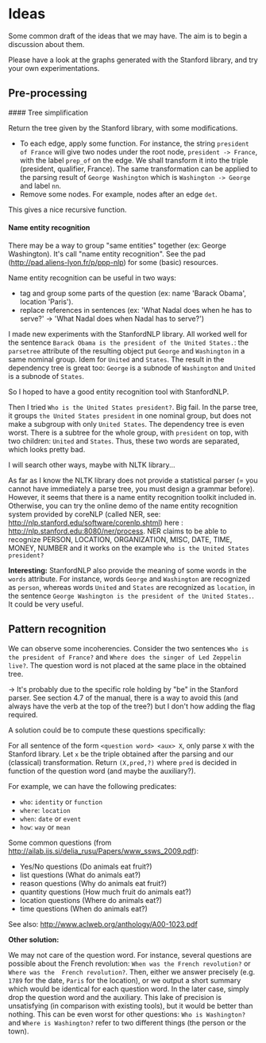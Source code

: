 # Ideas

Some common draft of the ideas that we may have. The aim is to begin a discussion
about them.

Please have a look at the graphs generated with the Stanford library, and try
your own experimentations.

## Pre-processing

#### Tree simplification

Return the tree given by the Stanford library, with some modifications.

* To each edge, apply some function. For instance, the string `president of France`
will give two nodes under the root node, `president -> France`, with the label
`prep_of` on the edge. We shall transform it into the triple (president, qualifier, 
France). The same transformation can be applied to the parsing result of 
`George Washington` which is `Washington -> George` and label `nn`.
* Remove some nodes. For example, nodes after an edge `det`.

This gives a nice recursive function.

#### Name entity recognition

There may be a way to group "same entities" together (ex: George Washington). It's call "name entity recognition". See the pad (http://pad.aliens-lyon.fr/p/ppp-nlp) for some (basic) resources.

Name entity recognition can be useful in two ways:
  - tag and group some parts of the question (ex: name 'Barack Obama', location 'Paris').
  - replace references in sentences (ex: 'What Nadal does when he has to serve?' -> 'What Nadal does when Nadal has to serve?')
  
I made new experiments with the StanfordNLP library. All worked well for the sentence
`Barack Obama is the president of the United States.`: the `parsetree` attribute 
of the resulting object put `George` and `Washington` in a same nominal group. Idem 
for `United` and `States`. The result in the dependency tree is great too: `George` 
is a subnode of `Washington` and `United` is a subnode of `States`.

So I hoped to have a good entity recognition tool with StanfordNLP.

Then I tried `Who is the United States president?`. Big fail. In the parse tree, 
it groups `the United States president` in one nominal group, but does not make 
a subgroup with only `United States`.
The dependency tree is even worst. There is a subtree for the whole group, with 
`president` on top, with two children: `United` and `States`. Thus, these two words 
are separated, which looks pretty bad.

I will search other ways, maybe with NLTK library...

As far as I know the NLTK library does not provide a statistical parser (= you cannot have immediately a parse tree, you must design a grammar before). However, it seems that there is a name entity recognition toolkit included in. Otherwise, you can try the online demo of the name entity recognition system provided by coreNLP (called NER, see: http://nlp.stanford.edu/software/corenlp.shtml) here : http://nlp.stanford.edu:8080/ner/process. NER claims to be able to recognize PERSON, LOCATION, ORGANIZATION, MISC, DATE, TIME, MONEY, NUMBER and it works on the example `Who is the United States president?`

**Interesting:** StanfordNLP also provide the meaning of some words in the `words`
attribute. For instance, words `George` and `Washington` are recognized as `person`,
whereas words `United` and `States` are recognized as `location`, in the sentence
`George Washington is the president of the United States.`. It could be very
useful.
  
## Pattern recognition

We can observe some incoherencies. 
Consider the two sentences `Who is the president of France?` and `Where does the
singer of Led Zeppelin live?`. The question word is not placed at the same place 
in the obtained tree.

-> It's probably due to the specific role holding by "be" in the Stanford parser. See section 4.7 of the manual, there is a way to avoid this (and always have the verb at the top of the tree?) but I don't how adding the flag required.

A solution could be to compute these questions specifically:

For all sentence of the form `<question word> <aux> X`, only parse `X` with the 
Stanford library. Let `x` be the triple obtained after the parsing and our (classical)
transformation. Return `(X,pred,?)` where `pred` is decided in function of the 
question word (and maybe the auxiliary?). 

For example, we can have the following predicates:

* `who`: `identity` or `function`
* `where`: `location`
* `when`: `date` or `event`
* `how`: `way` or `mean`

Some common questions (from http://ailab.ijs.si/delia_rusu/Papers/www_ssws_2009.pdf):

* Yes/No questions (Do animals eat fruit?)
* list questions (What do animals eat?)
* reason questions (Why do animals eat fruit?)
* quantity questions (How much fruit do animals eat?)
* location questions (Where do animals eat?)
* time questions (When do animals eat?)

See also: http://www.aclweb.org/anthology/A00-1023.pdf

**Other solution:**

We may not care of the question word. For instance, several questions are possible
about the French revolution: `When was the French revolution?` or `Where was the 
French revolution?`. Then, either we answer precisely (e.g. `1789` for the date, 
`Paris` for the location), or we output a short summary which would be identical 
for each question word. In the later case, simply drop the question word and the 
auxiliary. This lake of precision is unsatisfying (in comparison with existing
tools), but it would be better than nothing. This can be even worst for other
questions: `Who is Washington?` and `Where is Washington?` refer to two different
things (the person or the town).

